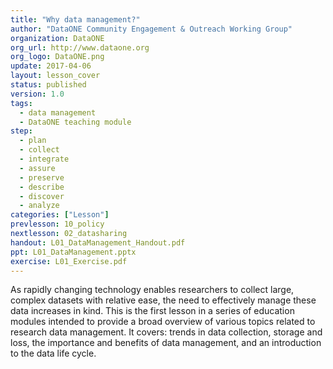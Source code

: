 ```yaml
---
title: "Why data management?"
author: "DataONE Community Engagement & Outreach Working Group"
organization: DataONE
org_url: http://www.dataone.org
org_logo: DataONE.png
update: 2017-04-06
layout: lesson_cover
status: published
version: 1.0
tags:
  - data management
  - DataONE teaching module
step:
  - plan
  - collect
  - integrate
  - assure
  - preserve
  - describe
  - discover
  - analyze
categories: ["Lesson"]
prevlesson: 10_policy
nextlesson: 02_datasharing
handout: L01_DataManagement_Handout.pdf
ppt: L01_DataManagement.pptx
exercise: L01_Exercise.pdf
---
```


As rapidly changing technology enables researchers to collect large, complex datasets with relative ease, the need to effectively manage these data increases in kind. This is the first lesson in a series of education modules intended to provide a broad overview of various topics related to research data management. It covers: trends in data collection, storage and loss, the importance and benefits of data management, and an introduction to the data life cycle.
